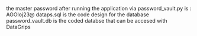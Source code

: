 the master password after running the application via password_vault.py is :  AGOIoj23@
dataps.sql is the code design for the database
password_vault.db is the coded databse that can be accesed with DataGrips

